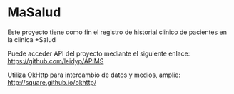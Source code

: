 # MaSalud
Este proyecto tiene como fin el registro de historial clinico de pacientes en la clinica +Salud

Puede acceder API del proyecto mediante el siguiente enlace: https://github.com/leidyp/APIMS 

Utiliza OkHttp para intercambio de datos y medios, amplie: http://square.github.io/okhttp/
